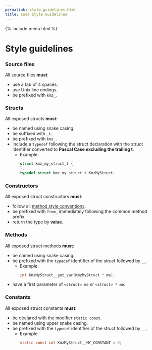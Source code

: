 ```yaml
---
permalink: style_guidelines.html
title: Code Style Guidelines
---
```


{% include menu.html %}

# Style guidelines

### Source files

All source files __must__:

* use a tab of 4 spaces.
* use Unix line endings.
* be prefixed with `kmz_`.

### Structs

All exposed structs __must__:

* be named using snake casing.
* be suffixed with `_t`.
* be prefixed with `kmz_`.
* include a `typedef` following the struct declaration with the struct identifier converted to __Pascal Case excluding the trailing t__.
  * Example:
    ```c
    struct kmz_my_struct_t {
    };
    typedef struct kmz_my_struct_t KmzMyStruct;
    ```

### Constructors

All exposed struct constructors __must__:

* follow all [method style conventions](#methods).
* be prefixed with `from_` immediately following the common method prefix.
* return the type by __value__.

### Methods

All exposed struct methods __must__:

* be named using snake casing.
* be prefixed with the `typedef` identifier of the struct followed by `__`.
  * Example:
    ```c
    int KmzMyStruct__get_var(KmzMyStruct * me);
    ```
* have a first parameter of `<struct> me` or `<struct> * me`.

### Constants

All exposed struct constants __must__:

* be declared with the modifier `static const`.
* be named using upper snake casing.
* be prefixed with the `typedef` identifier of the struct followed by `__`.
  * Example:
    ```c
    static const int KmzMyStruct__MY_CONSTANT = 0;
    ```
